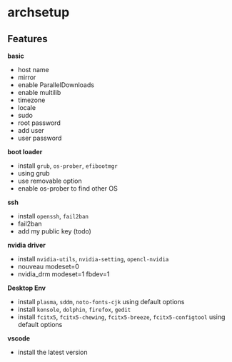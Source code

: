 # archsetup

## Features
**basic**
- host name
- mirror
- enable ParallelDownloads
- enable multilib
- timezone
- locale
- sudo
- root password
- add user
- user password

**boot loader**
- install `grub`, `os-prober`, `efibootmgr`
- using grub
- use removable option
- enable os-prober to find other OS

**ssh**
- install `openssh`, `fail2ban`
- fail2ban
- add my public key (todo)

**nvidia driver**
- install `nvidia-utils`, `nvidia-setting`, `opencl-nvidia`
- nouveau modeset=0
- nvidia_drm modeset=1 fbdev=1

**Desktop Env**
- install `plasma`, `sddm`, `noto-fonts-cjk` using default options
- install `konsole`, `dolphin`, `firefox`, `gedit`
- install `fcitx5`, `fcitx5-chewing`, `fcitx5-breeze`, `fcitx5-configtool` using default options

**vscode**
- install the latest version


